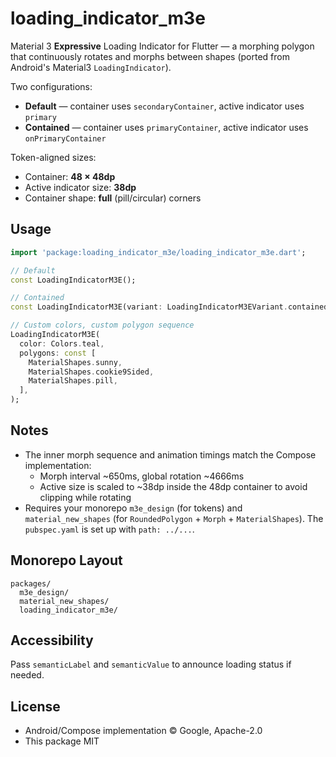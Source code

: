 # loading_indicator_m3e

Material 3 **Expressive** Loading Indicator for Flutter — a morphing polygon that continuously rotates and morphs between shapes (ported from Android's Material3 `LoadingIndicator`).

Two configurations:
- **Default** — container uses `secondaryContainer`, active indicator uses `primary`
- **Contained** — container uses `primaryContainer`, active indicator uses `onPrimaryContainer`

Token-aligned sizes:
- Container: **48 × 48dp**
- Active indicator size: **38dp**
- Container shape: **full** (pill/circular) corners

## Usage

```dart
import 'package:loading_indicator_m3e/loading_indicator_m3e.dart';

// Default
const LoadingIndicatorM3E();

// Contained
const LoadingIndicatorM3E(variant: LoadingIndicatorM3EVariant.contained);

// Custom colors, custom polygon sequence
LoadingIndicatorM3E(
  color: Colors.teal,
  polygons: const [
    MaterialShapes.sunny,
    MaterialShapes.cookie9Sided,
    MaterialShapes.pill,
  ],
);
```

## Notes
- The inner morph sequence and animation timings match the Compose implementation:
  - Morph interval ~650ms, global rotation ~4666ms
  - Active size is scaled to ~38dp inside the 48dp container to avoid clipping while rotating
- Requires your monorepo `m3e_design` (for tokens) and `material_new_shapes` (for `RoundedPolygon` + `Morph` + `MaterialShapes`). The `pubspec.yaml` is set up with `path: ../...`.

## Monorepo Layout

```
packages/
  m3e_design/
  material_new_shapes/
  loading_indicator_m3e/
```

## Accessibility
Pass `semanticLabel` and `semanticValue` to announce loading status if needed.

## License
- Android/Compose implementation © Google, Apache-2.0
- This package MIT
